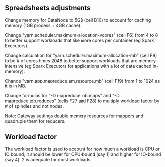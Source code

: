 ## Spreadsheets adjustments

Change memory for DataNode to 5GB (cell B10) to account for caching memory (1GB process + 4GB cache).

Change "yarn.scheduler.maximum-allocation-vcores" (cell F6) from 4 to 8 to better support workloads that like more cores per container (eg Spark Executors).

Change calculation for "yarn.scheduler.maximum-allocation-mb" (cell F9) to be # of cores times 2048 to better support workloads that are memory-intensive (eg Spark Executors for applications with a lot of data cached in-memory).

Change "yarn.app.mapreduce.am.resource.mb" (cell F19) from 1 to 1024 as it is in MB.

Change formulas for "-D mapreduce.job.maps" and "-D mapreduce.job.reduces" (cells F27 and F28) to multiply workload factor by # of spindles and not nodes.

Note: Gateway settings double memory resources for mappers and quadruple them for reducers.

## Workload factor

The workload factor is used to account for how much a workload is CPU or IO bound; it should be lower for CPU-bound (say 1) and higher for IO-bound (say 4). 2 is adequate for most workloads.
